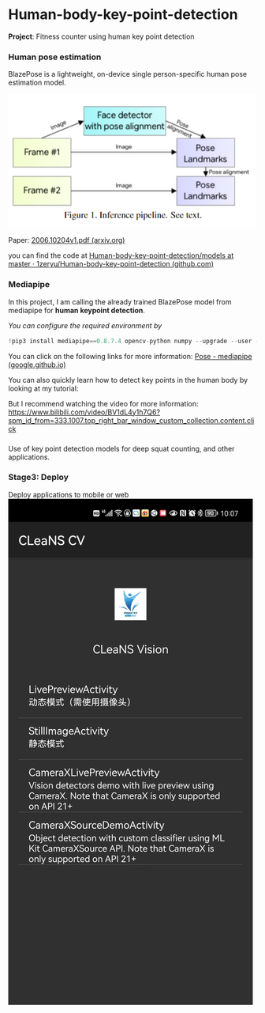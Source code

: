 # Human-body-key-point-detection
**Project**: Fitness counter using human key point detection

### Human pose estimation

BlazePose is a lightweight, on-device single person-specific human pose estimation model.

![1659335565937](img/1659335565937.png)

Paper:  [2006.10204v1.pdf (arxiv.org)](https://arxiv.org/pdf/2006.10204v1.pdf) 

you can find the code at  [Human-body-key-point-detection/models at master · 1zeryu/Human-body-key-point-detection (github.com)](https://github.com/1zeryu/Human-body-key-point-detection/tree/master/models) 

### Mediapipe

In this project, I am calling the already trained BlazePose model from mediapipe for **human keypoint detection**.

*You can configure the required environment by*

```python
!pip3 install mediapipe==0.8.7.4 opencv-python numpy --upgrade --user -i http://mirrors.aliyun.com/pypi/simple/ --trusted-host mirrors.aliyun.com
```

You can click on the following links for more information:  [Pose - mediapipe (google.github.io)](https://google.github.io/mediapipe/solutions/pose) 

You can also quickly learn how to detect key points in the human body by looking at my tutorial: 

But I recommend watching the video for more information: https://www.bilibili.com/video/BV1dL4y1h7Q6?spm_id_from=333.1007.top_right_bar_window_custom_collection.content.click

### 
Use of key point detection models for deep squat counting, and other applications.

### Stage3: Deploy
Deploy applications to mobile or web![495c78acba6817d7ba34477c5efc3e2](img/495c78acba6817d7ba34477c5efc3e2.jpg)